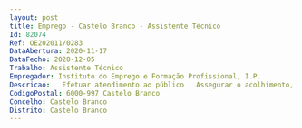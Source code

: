 ```yaml
--- 
layout: post
title: Emprego - Castelo Branco - Assistente Técnico
Id: 82074
Ref: OE202011/0283
DataAbertura: 2020-11-17
DataFecho: 2020-12-05
Trabalho: Assistente Técnico
Empregador: Instituto do Emprego e Formação Profissional, I.P.
Descricao:   Efetuar atendimento ao público   Assegurar o acolhimento, informação e encaminhamento dos utentes do Serviço   Assegurar os contactos e o atendimento telefónico   Efetuar documentos de trabalho recorrendo às ferramentas do Microsoft Office, em especial Excel e Word    Arquivo e apoio administrativo no âmbito da execução de programas de emprego e de formação profissional.
CodigoPostal: 6000-997 Castelo Branco
Concelho: Castelo Branco
Distrito: Castelo Branco
--- 
```

